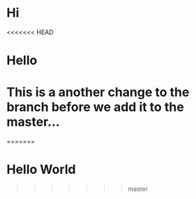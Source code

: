 # Hi
<<<<<<< HEAD
# Hello

# This is a another change to the branch before we add it to the master...
=======
# Hello World
>>>>>>> master
